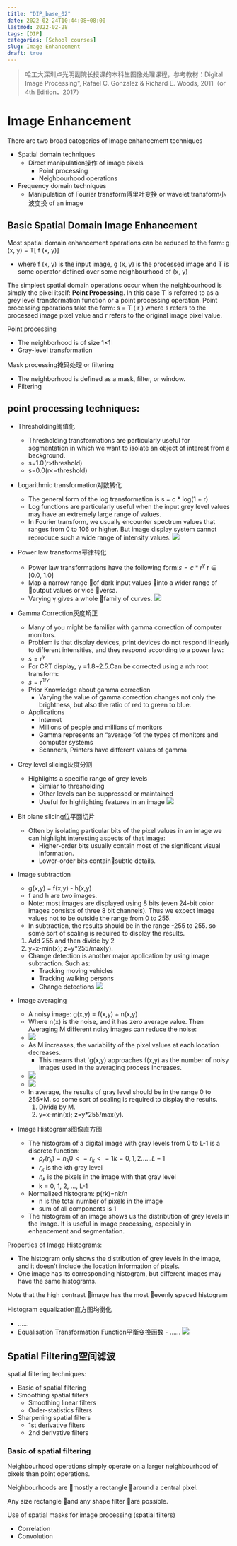 ```yaml
---
title: "DIP_base_02"
date: 2022-02-24T10:44:08+08:00
lastmod: 2022-02-28
tags: [DIP]
categories: [School courses]
slug: Image Enhancement
draft: true
---
```

> 哈工大深圳卢光明副院长授课的本科生图像处理课程，参考教材：Digital Image Processing”, Rafael C. Gonzalez & Richard E. Woods, 2011（or 4th Edition，2017）
# Image Enhancement
There are two broad categories of image enhancement techniques
- Spatial domain techniques
    - Direct manipulation操作 of image pixels
        - Point processing
        - Neighbourhood operations
- Frequency domain techniques
    - Manipulation of Fourier transform傅里叶变换 or wavelet transform小波变换 of an image
## Basic Spatial Domain Image Enhancement
Most spatial domain enhancement operations can be reduced to the form:  g (x, y) = T[ f (x, y)]
- where f (x, y) is the input image, g (x, y) is the processed image and T is some operator defined over some neighbourhood of (x, y)

The simplest spatial domain operations occur when the neighbourhood is simply the pixel itself: **Point Processing**.
In this case T is referred to as a grey level transformation function or a point processing operation.
Point processing operations take the form:
s = T ( r )
where s refers to the processed image pixel value and r refers to the original image pixel value.

Point processing
- The neighborhood is of size 1×1
- Gray-level transformation

Mask processing掩码处理 or filtering
- The neighborhood is defined as a mask, filter, or window.
- Filtering

## point processing techniques:
- Thresholding阈值化
    - Thresholding transformations are particularly useful for segmentation in which we want to isolate an object of interest from a background.
    - s=1.0(r>threshold)
    - s=0.0(r<=threshold)
- Logarithmic transformation对数转化
    - The general form of the log transformation is s = c * log(1 + r)
    - Log functions are particularly useful when the input grey level values may have an extremely large range of values.
    - In Fourier transform, we usually encounter spectrum values that ranges from 0 to 106 or higher. But image display system cannot reproduce such a wide range of intensity values.
![](https://raw.githubusercontent.com/JF-011101/Image_hosting_rep/main/20220327103421.png)



- Power law transforms幂律转化
    - Power law transformations have the following form:$s = c * r^γ$      r ∈ [0.0, 1.0]
    - Map a narrow range of dark input values into a wider range of output values or vice versa.
    - Varying γ gives a whole family of curves.
![](https://raw.githubusercontent.com/JF-011101/Image_hosting_rep/main/20220327104518.png)

- Gamma Correction灰度矫正
    - Many of you might be familiar with gamma correction of computer monitors.
    - Problem is that display devices, print devices do not respond linearly to different intensities, and they respond according to a power law:
    - $s = r^γ$
    - For CRT display, γ =1.8~2.5.Can be corrected using a nth root transform:
    - $s = r^{1/γ}$
    - Prior Knowledge about gamma correction
        - Varying the value of gamma correction changes not only the brightness, but also the ratio of red to green to blue.
    - Applications
        - Internet
        - Millions of people and millions of monitors
        - Gamma represents an “average ”of the types of monitors and computer systems
        - Scanners, Printers have different values of gamma



- Grey level slicing灰度分割
    - Highlights a specific range of grey levels
        - Similar to thresholding
        - Other levels can be suppressed or maintained
        - Useful for highlighting features in an image
![](https://raw.githubusercontent.com/JF-011101/Image_hosting_rep/main/20220327105621.png)

- Bit plane slicing位平面切片
    - Often by isolating particular bits of the pixel values in an image we can highlight interesting aspects of that image:
        - Higher-order bits usually contain most of the significant visual information.
        - Lower-order bits containsubtle details.

- Image subtraction
    - g(x,y) = f(x,y) - h(x,y)
    - f and h are two images. 
    - Note: most images are displayed using 8 bits (even 24-bit color images consists of three 8 bit channels). Thus we expect image values not to be outside the range from 0 to 255.
    - In subtraction, the results should be in the range -255 to 255. so some sort of scaling is required to display the results.
    1. Add 255 and then divide by 2
    2. y=x-min(x); z=y*255/max(y).
    - Change detection is another major application by using image subtraction. Such as:
        - Tracking moving vehicles
        - Tracking walking persons
        - Change detections
![](https://raw.githubusercontent.com/JF-011101/Image_hosting_rep/main/20220327110232.png)


- Image averaging
    - A noisy image: g(x,y) = f(x,y) + n(x,y)
    - Where n(x) is the noise, and it has zero average value. Then Averaging M different noisy images can reduce the noise:
    - ![](https://raw.githubusercontent.com/JF-011101/Image_hosting_rep/main/20220327110523.png)
    - As M increases, the variability of the pixel values at each location decreases.
        - This means that `g(x,y) approaches f(x,y) as the number of noisy images used in the averaging process increases.
    - ![](https://raw.githubusercontent.com/JF-011101/Image_hosting_rep/main/20220327110659.png)
    - ![](https://raw.githubusercontent.com/JF-011101/Image_hosting_rep/main/20220327110825.png)
    - In average, the results of gray level should be in the range 0 to 255*M. so some sort of scaling is required to display the results.
        1. Divide by M.
        2. y=x-min(x); z=y*255/max(y).

- Image Histograms图像直方图
    - The histogram of a digital image with gray levels from 0 to L-1 is a discrete function:
        - $p_r(r_k)=n_k 0<=r_k<=1 k=0,1,2……L-1$
        - $r_k$ is the kth gray level
        - $n_k$ is the pixels in the image with that gray level
        - k = 0, 1, 2, …, L-1
    - Normalized histogram: p(rk)=nk/n
        - n is the total number of pixels in the image
        - sum of all components is 1
    - The histogram of an image shows us the distribution of grey levels in the image. It is useful in image processing, especially in enhancement and segmentation.

Properties of Image Histograms:
- The histogram only shows the distribution of grey levels in the image, and it doesn’t include the location information of pixels.
- One image has its corresponding histogram, but different images may have the same histograms. 

Note that the high contrast image has the most evenly spaced histogram

Histogram equalization直方图均衡化
- ……
- Equalisation Transformation Function平衡变换函数
        - ……
![](https://raw.githubusercontent.com/JF-011101/Image_hosting_rep/main/20220327121228.png)

## Spatial Filtering空间滤波
spatial filtering techniques:
- Basic of spatial filtering
- Smoothing spatial filters
    - Smoothing linear filters
    - Order-statistics filters
- Sharpening spatial filters
    - 1st derivative filters
    - 2nd derivative filters
### Basic of spatial filtering
Neighbourhood operations simply operate on a larger neighbourhood of pixels than point operations.

Neighbourhoods are mostly a rectangle around a central pixel.

Any size rectangle and any shape filter are possible.

Use of spatial masks for image processing (spatial filters)
- Correlation
- Convolution
